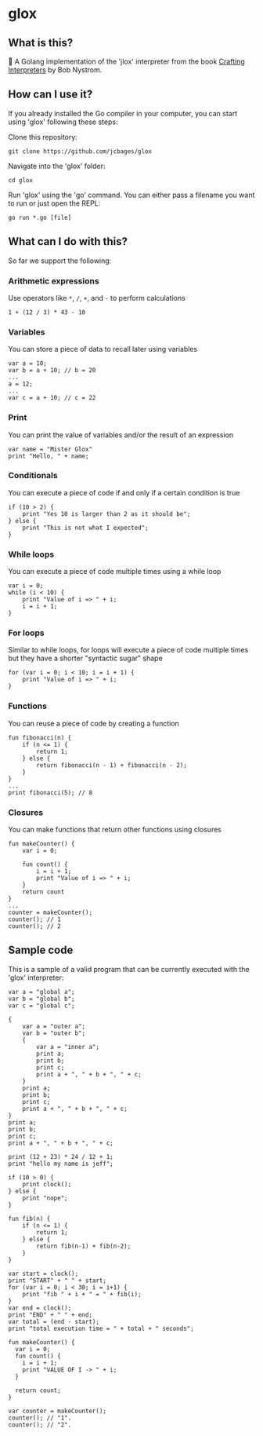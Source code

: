 # glox

## What is this?
:confetti_ball: A Golang implementation of the 'jlox' interpreter from the book [Crafting Interpreters](https://craftinginterpreters.com/) by Bob Nystrom.

## How can I use it?
If you already installed the Go compiler in your computer, you can start using 'glox' following these steps:

Clone this repository:
```
git clone https://github.com/jcbages/glox
```

Navigate into the 'glox' folder:
```
cd glox
```

Run 'glox' using the 'go' command. You can either pass a filename you want to run or just open the REPL: 
```
go run *.go [file]
```

## What can I do with this?
So far we support the following:

### Arithmetic expressions
Use operators like `*`, `/`, `+`, and `-` to perform calculations
```
1 + (12 / 3) * 43 - 10
```

### Variables
You can store a piece of data to recall later using variables
```
var a = 10;
var b = a + 10; // b = 20
...
a = 12;
...
var c = a + 10; // c = 22
```

### Print
You can print the value of variables and/or the result of an expression
```
var name = "Mister Glox"
print "Hello, " + name;
```

### Conditionals
You can execute a piece of code if and only if a certain condition is true
```
if (10 > 2) {
    print "Yes 10 is larger than 2 as it should be";
} else {
    print "This is not what I expected";
}
```

### While loops
You can execute a piece of code multiple times using a while loop
```
var i = 0;
while (i < 10) {
    print "Value of i => " + i;
    i = i + 1;
}
```

### For loops
Similar to while loops, for loops will execute a piece of code multiple times but they 
have a shorter "syntactic sugar" shape
```
for (var i = 0; i < 10; i = i + 1) {
    print "Value of i => " + i;
}
```

### Functions
You can reuse a piece of code by creating a function
```
fun fibonacci(n) {
    if (n <= 1) {
        return 1;
    } else {
        return fibonacci(n - 1) + fibonacci(n - 2);
    }
}
...
print fibonacci(5); // 8
```

### Closures
You can make functions that return other functions using closures
```
fun makeCounter() {
    var i = 0;

    fun count() {
        i = i + 1;
        print "Value of i => " + i;
    }
    return count
}
...
counter = makeCounter();
counter(); // 1
counter(); // 2
```

## Sample code
This is a sample of a valid program that can be currently executed with the 'glox' interpreter:
```
var a = "global a";
var b = "global b";
var c = "global c";

{
    var a = "outer a";
    var b = "outer b";
    {
        var a = "inner a";
        print a;
        print b;
        print c;
        print a + ", " + b + ", " + c;
    }
    print a;
    print b;
    print c;
    print a + ", " + b + ", " + c;
}
print a;
print b;
print c;
print a + ", " + b + ", " + c;

print (12 + 23) * 24 / 12 + 1;
print "hello my name is jeff";

if (10 > 0) {
    print clock();
} else {
    print "nope";
}

fun fib(n) {
    if (n <= 1) {
        return 1;
    } else {
        return fib(n-1) + fib(n-2);
    }
}

var start = clock();
print "START" + " " + start;
for (var i = 0; i < 30; i = i+1) {
    print "fib " + i + " = " + fib(i);
}
var end = clock();
print "END" + " " + end;
var total = (end - start);
print "total execution time = " + total + " seconds";

fun makeCounter() {
  var i = 0;
  fun count() {
    i = i + 1;
    print "VALUE OF I -> " + i;
  }

  return count;
}

var counter = makeCounter();
counter(); // "1".
counter(); // "2".
```
